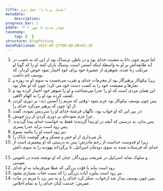 ```yaml
---
title: انجیل برنابا؛ فصل دوم
metadata:
    description:
progress_bar: 1
pdate: چهار شنبه ۵ مهر ۱۴۰۲    
taxonomy:
    tag: [  ]
structure: BlogPosting
datePublished: 2023-09-27T08:00:00+03:30
---
```


 1. اما مریم چون دانا به مشیت خدای بود و در باطن ترسناک بود از این که به غضب در آید طایفه‌اش بر او به واسطهٔ اینکه آبستن است، وسنگ باران کنند او را که گویا او مرتکب زنا شده، شوهری از عشیرهٔ خود برای خود اختیار نمود خوش کردار، که یوسف نام داشت. 
2. زیرا نیکوکار پرهیزگار بود از محرمات خدای و تقرب می‌جست به سوی او به روزه و نماز‌ها و معیشت خود را به کسب دست خود می کرد؛ چون که او نجار بود. 
3. این همان مردی است که او را عذرا می‌شناخت و او را شوهر خود اختیار کرده بود و کشف کرده بود او را به الهام الاهی.
4. پس چون یوسف نیکوکار بود عزم نمود -وقتی که مریم را آبستن دید- بر دوری کردن از او؛ چون که پرهیز می‌کرد خدای را. 
5. در بین این که او خواب بود، ناگهان فرشتهٔ خدای او را سرزنش نموده، گفت:  
6. چرا عزم نموده‌ای بر دوری کردن از زن خویش  . 
7. پس بدان، به درستی که آنچه در او پیدا گردیده؛ فقط به خواست خدای پیدا گردیده. پس زود است بزاید عذرا پسری. 
8. نیز زود است او را بنامید یسوع. 
9. باز می‌داری از او خمر و مسکر و هر گوشت ناپاک را 
10. زیرا او قدوست خداست از رحم مادرش؛ پس به درستی که او پیغمبری است از خدای که فرستاده شده به سوی دودمان اسرائیل، تا برگرداند یهودیه را به سوی دلش  .
11. و سلوک نماید اسراییل در شریعت پروردگار، چنان که او نوشته شده در ناموس موسی. 
12. زود است بیاید با قوّت بزرگی که عطا می‌فرماید به او خدای. 
13. نیز زود است بیاورد آیات بزرگی را که سبب نجات بسیاری بشود  . 
14. پس چون یوسف بیدار شد ازخواب، شکر کرد خدای را و به سر برد با مریم در مدّت عمرش؛ خدمت کنان خدای را به تمام اخلاص.